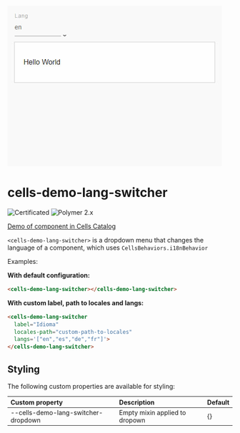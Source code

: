 ![cells-demo-lang-switcher screenshot](cells-demo-lang-switcher.jpg)

# cells-demo-lang-switcher

![Certificated](https://img.shields.io/badge/certificated-yes-brightgreen.svg) ![Polymer 2.x](https://img.shields.io/badge/Polymer-2.x-green.svg)

[Demo of component in Cells Catalog](https://bbva-ether-cellscatalogs.appspot.com/?view=demo#/component/cells-demo-lang-switcher)


`<cells-demo-lang-switcher>` is a dropdown menu
that changes the language of a component, which uses `CellsBehaviors.i18nBehavior`


Examples:

__With default configuration:__
```html
<cells-demo-lang-switcher></cells-demo-lang-switcher>
```

__With custom label, path to locales and langs:__
```html
<cells-demo-lang-switcher
  label="Idioma"
  locales-path="custom-path-to-locales"
  langs='["en","es","de","fr"]'>
</cells-demo-lang-switcher>
```

## Styling

The following custom properties are available for styling:

Custom property | Description | Default
:--- | :--- | :---
--cells-demo-lang-switcher-dropdown | Empty mixin applied to dropown | {}
